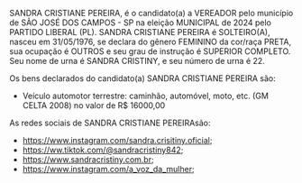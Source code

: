 SANDRA CRISTIANE PEREIRA, é o candidato(a) a VEREADOR pelo município de SÃO JOSÉ DOS CAMPOS - SP na eleição MUNICIPAL de 2024 pelo PARTIDO LIBERAL (PL). SANDRA CRISTIANE PEREIRA é SOLTEIRO(A), nasceu em 31/05/1976, se declara do gênero FEMININO da cor/raça PRETA, sua ocupação é OUTROS e seu grau de instrução é SUPERIOR COMPLETO. Seu nome de urna é SANDRA CRISTINY, e seu número de urna é 22.

Os bens declarados do candidato(a) SANDRA CRISTIANE PEREIRA são: 
- Veículo automotor terrestre: caminhão, automóvel, moto, etc. (GM CELTA 2008) no valor de R$ 16000,00

As redes sociais de SANDRA CRISTIANE PEREIRAsão:
- https://www.instagram.com/sandra.crisitiny.oficial;
- https://ww.tiktok.com/@sandracristiny842;
- https://www.sandracristiny.com.br;
- https://www.instagram.com/a_voz_da_mulher;